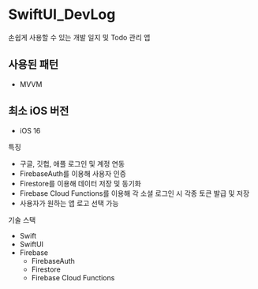 # SwiftUI_DevLog

손쉽게 사용할 수 있는 개발 일지 및 Todo 관리 앱

## 사용된 패턴
- MVVM

## 최소 iOS 버전
- iOS 16

특징
- 구글, 깃헙, 애플 로그인 및 계정 연동
- FirebaseAuth를 이용해 사용자 인증
- Firestore를 이용해 데이터 저장 및 동기화
- Firebase Cloud Functions를 이용해 각 소셜 로그인 시 각종 토큰 발급 및 저장
- 사용자가 원하는 앱 로고 선택 가능

기술 스택
- Swift
- SwiftUI
- Firebase
    - FirebaseAuth
    - Firestore
    - Firebase Cloud Functions
